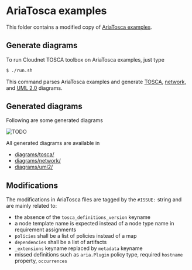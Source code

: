 # AriaTosca examples

This folder contains a modified copy of [AriaTosca examples](https://github.com/apache/incubator-ariatosca/tree/master/examples).

## Generate diagrams

To run Cloudnet TOSCA toolbox on AriaTosca examples, just type
```sh
$ ./run.sh
```

This command parses AriaTosca examples and generate  [TOSCA](diagrams/tosca/), [network](diagrams/network/), and [UML 2.0](diagrams/uml2/) diagrams.

## Generated diagrams

Following are some generated diagrams

![TODO](TODO)

All generated diagrams are available in
* [diagrams/tosca/](diagrams/tosca/)
* [diagrams/network/](diagrams/network/)
* [diagrams/uml2/](diagrams/uml2/)

## Modifications

The modifications in AriaTosca files are tagged by the `#ISSUE:` string and are mainly related to:
* the absence of the `tosca_definitions_version` keyname
* a node template name is expected instead of a node type name in requirement assignments
* `policies` shall be a list of policies instead of a map
* `dependencies` shall be a list of artifacts
* `_extensions` keyname replaced by `metadata` keyname
* missed definitions such as `aria.Plugin` policy type, required `hostname` property, `occurrences`
